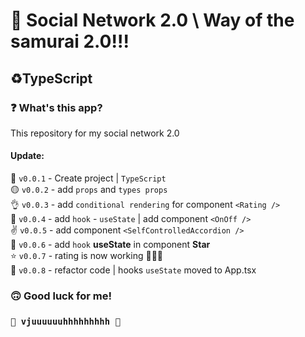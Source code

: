 # 🤖 Social Network 2.0 \ Way of the samurai 2.0!!! #
## ♻️TypeScript ##
### ❓ What's this app? ###
This repository for my social network 2.0

#### Update: ####
🔘 `v0.0.1` - Create project | `TypeScript`  
🟡 `v0.0.2` - add `props` and `types props`  
👌 `v0.0.3`  - add `conditional rendering` for component `<Rating />`  
📝 `v0.0.4` - add `hook` - `useState` | add component `<OnOff />`  
✌️ `v0.0.5` - add component `<SelfControlledAccordion />`  
🧨 `v0.0.6` - add `hook` **useState** in component **Star**  
⭐ `v0.0.7` - rating is now working 🎉🎉🎉  
🧢 `v0.0.8` - refactor code | hooks `useState` moved to App.tsx

### 🙃 Good luck for me! ###
### `🚀 vjuuuuuuhhhhhhhhh 🚀` ###
